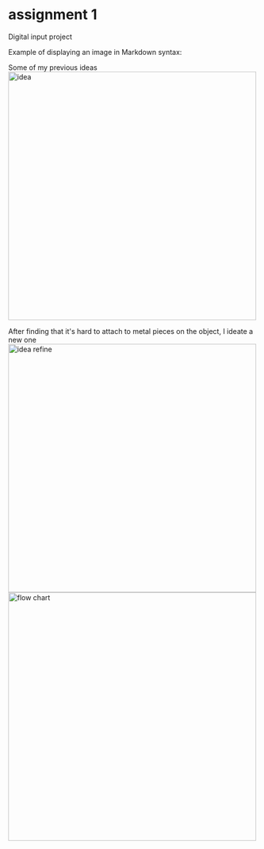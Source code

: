 # assignment 1

Digital input project

Example of displaying an image in Markdown syntax:

Some of my previous ideas
<img width="500" alt="idea" src="https://github.com/qzz031219/ixd-256-ennis/assets/146476099/3adcc411-7747-4b8a-9bba-4249bbaf60ce">

After finding that it's hard to attach to metal pieces on the object, I ideate a new one
<img width="500" alt="idea refine" src="https://github.com/qzz031219/ixd-256-ennis/assets/146476099/85757c52-6e27-4e07-bd1a-6bc422c2324f">
<img width="500" alt="flow chart" src="https://github.com/qzz031219/ixd-256-ennis/assets/146476099/92872a6c-c1e2-497c-9f09-93dea7ab3ca0">
